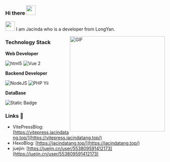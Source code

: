 ### Hi there <img src="https://emojis.slackmojis.com/emojis/images/1579216111/7550/pikachu_wave.gif?1579216111" width="30" /> 
<!-- <img src="https://raw.githubusercontent.com/MartinHeinz/MartinHeinz/master/wave.gif" width="30px"> -->
<!-- 👋 -->

<img src="https://emojis.slackmojis.com/emojis/images/1479080836/1363/eevee.gif?1479080836" width="30" /> I am Jacinda who is a developer from LongYan.

<img align="right" alt="GIF" src="https://media.giphy.com/media/SWoSkN6DxTszqIKEqv/giphy.gif" height="300" />

### Technology Stack

**Web Developer**

<p>
  <img alt="html5" src="https://img.shields.io/badge/-HTML5-E34F26?style=flat-square&logo=html5&logoColor=white" />
  <img alt="Vue 2" src="https://img.shields.io/badge/-Vue2-5BA17F?style=flat-square&logo=vue.js&logoColor=white" />
</p>

**Backend Developer**

<p>
  <img alt="NodeJS" src="https://img.shields.io/badge/-NodeJS-43853d?style=flat-square&logo=Node.js&logoColor=white" />
  <img alt="PHP Yii" src="https://img.shields.io/badge/-Yii-61649f?style=flat-square&logo=php&logoColor=white" />
</p>

**DataBase**

<p>
  <img alt="Static Badge" src="https://img.shields.io/badge/-MySQL-blue?style=flat-square&logo=mysql&logoColor=white" />
</p>

### Links 📌

- VitePressBlog: [https://vitepress.jacindatang.top/](https://vitepress.jacindatang.top/)
- HexoBlog: [https://jacindatang.top/](https://jacindatang.top/)
- juejin: [https://juejin.cn/user/553809591412173](https://juejin.cn/user/553809591412173)
